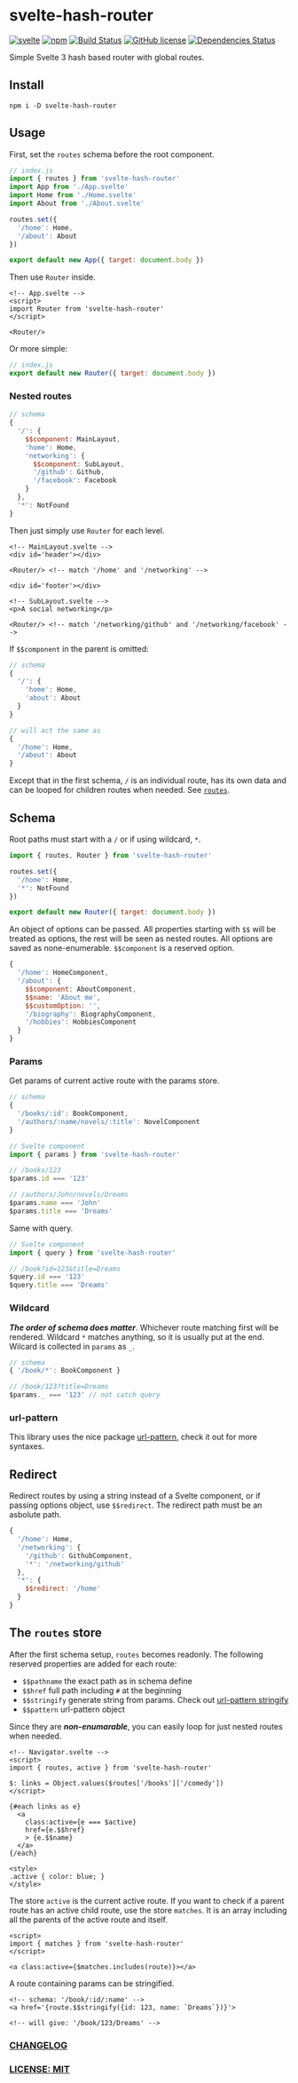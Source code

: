 # svelte-hash-router
[![svelte](https://img.shields.io/badge/svelte-v3-blueviolet.svg)](https://github.com/sveltejs/svelte)
[![npm](https://img.shields.io/npm/v/svelte-hash-router.svg)](https://www.npmjs.com/package/svelte-hash-router)
[![Build Status](https://travis-ci.org/pynnl/pug2svelte.svg?branch=master)](https://travis-ci.org/pynnl/pug2svelte)
[![GitHub license](https://img.shields.io/github/license/pynnl/svelte-hash-router.svg)](https://github.com/pynnl/svelte-hash-router/blob/master/LICENSE)
[![Dependencies Status](https://david-dm.org/pynnl/svelte-hash-router.svg)](https://github.com/pynnl/svelte-hash-router)

Simple Svelte 3 hash based router with global routes.

## Install
```
npm i -D svelte-hash-router
```

## Usage
First, set the `routes` schema before the root component.
```javascript
// index.js
import { routes } from 'svelte-hash-router'
import App from './App.svelte'
import Home from './Home.svelte'
import About from './About.svelte'

routes.set({
  '/home': Home,
  '/about': About 
})

export default new App({ target: document.body })
```

Then use `Router` inside.
```svelte
<!-- App.svelte -->
<script>
import Router from 'svelte-hash-router'
</script>

<Router/>
```

Or more simple:
```javascript
// index.js
export default new Router({ target: document.body })
```

### Nested routes
```javascript
// schema
{
  '/': {
    $$component: MainLayout,
    'home': Home,
    'networking': {
      $$component: SubLayout,
      '/github': Github,
      '/facebook': Facebook
    }
  },
  '*': NotFound
}
```

Then just simply use `Router` for each level.
```svelte
<!-- MainLayout.svelte -->
<div id='header'></div>

<Router/> <!-- match '/home' and '/networking' -->

<div id='footer'></div>
```

```svelte
<!-- SubLayout.svelte -->
<p>A social networking</p>

<Router/> <!-- match '/networking/github' and '/networking/facebook' -->
```

If `$$component` in the parent is omitted:
```javascript
// schema
{
  '/': {
    'home': Home,
    'about': About
  }
}

// will act the same as
{
  '/home': Home,
  '/about': About
}
```
Except that in the first schema, `/` is an individual route, has its own data and can be looped for children routes when needed. See [`routes`](#the-routes-store).

## Schema
Root paths must start with a `/` or if using wildcard, `*`.
```javascript
import { routes, Router } from 'svelte-hash-router'

routes.set({
  '/home': Home,
  '*': NotFound
})

export default new Router({ target: document.body })
```

An object of options can be passed. All properties starting with `$$` will be treated as options, the rest will be seen as nested routes. All options are saved as none-enumerable. `$$component` is a reserved option.
```javascript
{
  '/home': HomeComponent,
  '/about': {
    $$component: AboutComponent,
    $$name: 'About me',
    $$customOption: '',
    '/biography': BiographyComponent,
    '/hobbies': HobbiesComponent 
  }
}
```

### Params
Get params of current active route with the params store.
```javascript
// schema
{
  '/books/:id': BookComponent,
  '/authors/:name/novels/:title': NovelComponent
}

// Svelte component
import { params } from 'svelte-hash-router'

// /books/123
$params.id === '123'

// /authors/John/novels/Dreams
$params.name === 'John'
$params.title === 'Dreams'

```

Same with query.
```javascript
// Svelte component
import { query } from 'svelte-hash-router'

// /book?id=123&title=Dreams
$query.id === '123'
$query.title === 'Dreams'
```

### Wildcard
__*The order of schema does matter*__. Whichever route matching first will be rendered. Wildcard `*` matches anything, so it is usually put at the end. Wilcard is collected in `params` as `_`.
```javascript
// schema
{ '/book/*': BookComponent }

// /book/123?title=Dreams
$params._ === '123' // not catch query
```

### url-pattern
This library uses the nice package [url-pattern](https://github.com/snd/url-pattern), check it out for more syntaxes.

## Redirect
Redirect routes by using a string instead of a Svelte component, or if passing options object, use `$$redirect`. The redirect path must be an asbolute path.
```javascript
{
  '/home': Home,
  '/networking': {
    '/github': GithubComponent,
    '*': '/networking/github'
  },
  '*': {
    $$redirect: '/home'
  }
}

```

## The `routes` store
After the first schema setup, `routes` becomes readonly. The following reserved properties are added for each route:

- `$$pathname` the exact path as in schema define
- `$$href` full path including `#` at the beginning
- `$$stringify` generate string from params. Check out [url-pattern stringify](https://github.com/snd/url-pattern#stringify-patterns)
- `$$pattern` url-pattern object

Since they are __*non-enumarable*__, you can easily loop for just nested routes when needed.
```svelte
<!-- Navigator.svelte -->
<script>
import { routes, active } from 'svelte-hash-router'

$: links = Object.values($routes['/books']['/comedy'])
</script>

{#each links as e}
  <a
    class:active={e === $active}
    href={e.$$href}
    > {e.$$name}
  </a>
{/each}

<style>
.active { color: blue; }
</style>
```

The store `active` is the current active route. If you want to check if a parent route has an active child route, use the store `matches`. It is an array including all the parents of the active route and itself.
```svelte
<script>
import { matches } from 'svelte-hash-router'
</script>

<a class:active={$matches.includes(route)}></a>
```

A route containing params can be stringified.
```svelte
<!-- schema: '/book/:id/:name' -->
<a href='{route.$$stringify({id: 123, name: `Dreams`})}'>

<!-- will give: '/book/123/Dreams' -->
```

### [CHANGELOG](CHANGELOG.md)

### [LICENSE: MIT](LICENSE.md)
